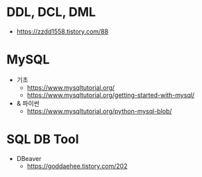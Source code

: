 # DDL, DCL, DML
- https://zzdd1558.tistory.com/88

# MySQL
- 기초
    - https://www.mysqltutorial.org/
    - https://www.mysqltutorial.org/getting-started-with-mysql/
- & 파이썬
    - https://www.mysqltutorial.org/python-mysql-blob/


# SQL DB Tool
- DBeaver
    - https://goddaehee.tistory.com/202
